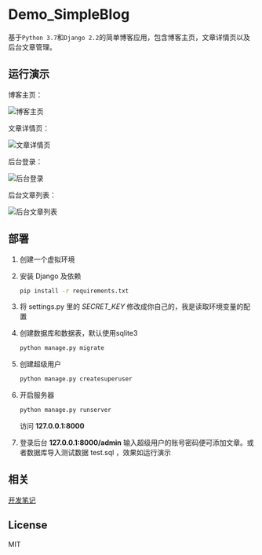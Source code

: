 # Demo_SimpleBlog
基于`Python 3.7`和`Django 2.2`的简单博客应用，包含博客主页，文章详情页以及后台文章管理。

## 运行演示

博客主页：

![博客主页](https://unlzhblog-1258116282.cos.ap-guangzhou.myqcloud.com/Django%E5%BC%80%E5%8F%91%E7%AE%80%E5%8D%95%E7%9A%84%E5%8D%9A%E5%AE%A2%E5%BA%94%E7%94%A8/%E5%8D%9A%E5%AE%A2%E4%B8%BB%E9%A1%B5.png)

文章详情页：

![文章详情页](https://unlzhblog-1258116282.cos.ap-guangzhou.myqcloud.com/Django%E5%BC%80%E5%8F%91%E7%AE%80%E5%8D%95%E7%9A%84%E5%8D%9A%E5%AE%A2%E5%BA%94%E7%94%A8/%E6%96%87%E7%AB%A0%E8%AF%A6%E6%83%85%E9%A1%B5.png)

后台登录：

![后台登录](https://unlzhblog-1258116282.cos.ap-guangzhou.myqcloud.com/Django%E5%BC%80%E5%8F%91%E7%AE%80%E5%8D%95%E7%9A%84%E5%8D%9A%E5%AE%A2%E5%BA%94%E7%94%A8/%E5%90%8E%E5%8F%B0%E7%99%BB%E5%BD%95.png)

后台文章列表：

![后台文章列表](https://unlzhblog-1258116282.cos.ap-guangzhou.myqcloud.com/Django%E5%BC%80%E5%8F%91%E7%AE%80%E5%8D%95%E7%9A%84%E5%8D%9A%E5%AE%A2%E5%BA%94%E7%94%A8/%E5%90%8E%E5%8F%B0%E6%96%87%E7%AB%A0%E5%88%97%E8%A1%A8.png)

## 部署

1. 创建一个虚拟环境

2. 安装 Django 及依赖

   ```bash
   pip install -r requirements.txt
   ```

3. 将 settings.py 里的 *SECRET_KEY*  修改成你自己的，我是读取环境变量的配置

4. 创建数据库和数据表，默认使用sqlite3

   ```bash
   python manage.py migrate
   ```

5. 创建超级用户

   ```bash
   python manage.py createsuperuser
   ```

6. 开启服务器

   ```bash
   python manage.py runserver
   ```

   访问 **127.0.0.1:8000**

7. 登录后台 **127.0.0.1:8000/admin** 输入超级用户的账号密码便可添加文章。或者数据库导入测试数据 test.sql ，效果如运行演示

## 相关

[开发笔记](https://unlzh.github.io/2019-Python/Django%E5%BF%AB%E9%80%9F%E5%85%A5%E9%97%A8%E2%80%94%E2%80%94%E5%BC%80%E5%8F%91%E7%AE%80%E5%8D%95%E7%9A%84%E5%8D%9A%E5%AE%A2%E5%BA%94%E7%94%A8/)

## License

MIT

